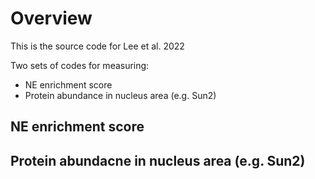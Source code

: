 # Overview

This is the source code for Lee et al. 2022

Two sets of codes for measuring:
- NE enrichment score
- Protein abundance in nucleus area (e.g. Sun2)

## NE enrichment score

## Protein abundacne in nucleus area (e.g. Sun2)
